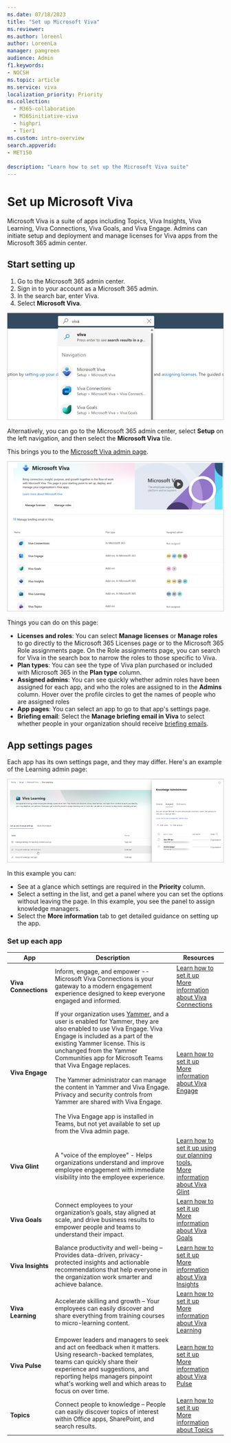 ```yaml
---
ms.date: 07/18/2023
title: "Set up Microsoft Viva"
ms.reviewer: 
ms.author: loreenl
author: LoreenLa
manager: pamgreen
audience: Admin
f1.keywords:
- NOCSH
ms.topic: article
ms.service: viva
localization_priority: Priority
ms.collection:
  - M365-collaboration
  - M365initiative-viva
  - highpri
  - Tier1
ms.custom: intro-overview
search.appverid:
- MET150

description: "Learn how to set up the Microsoft Viva suite"
---
```

# Set up Microsoft Viva

Microsoft Viva is a suite of apps including Topics, Viva Insights, Viva Learning, Viva Connections, Viva Goals, and Viva Engage. Admins can initiate setup and deployment and manage licenses for Viva apps from the Microsoft 365 admin center.

## Start setting up

1. Go to the Microsoft 365 admin center.
2. Sign in to your account as a Microsoft 365 admin.
3. In the search bar, enter Viva.
4. Select **Microsoft Viva**.

![Search for Viva](media\vivasearchscreenshot.png)

Alternatively, you can go to the Microsoft 365 admin center, select **Setup** on the left navigation, and then select the **Microsoft Viva** tile.

This brings you to the [Microsoft Viva admin page](https://admin.microsoft.com/Adminportal/Home?source=applauncher#/featureexplorer/collections/VivaExperiences).

[![Screenshot of the Viva admin page.](media/viva-new-admin.png)](media/viva-new-admin.png#lightbox)

Things you can do on this page:

- **Licenses and roles**:  You can select **Manage licenses** or **Manage roles** to go directly to the Microsoft 365 Licenses page or to the Microsoft 365 Role assignments page. On the Role assignments page, you can search for Viva in the search box to narrow the roles to those specific to Viva.
- **Plan types**:  You can see the type of Viva plan purchased or included with Microsoft 365 in the **Plan type** column.
- **Assigned admins**:  You can see quickly whether admin roles have been assigned for each app, and who the roles are assigned to in the **Admins** column. Hover over the profile circles to get the names of people who are assigned roles
- **App pages**:  You can select an app to go to that app's settings page.
- **Briefing email**: Select the **Manage briefing email in Viva** to select whether people in your organization should receive [briefing emails](/viva/insights/personal/Briefing/be-overview?WT.mc_id=365AdminCSH_inproduct).

## App settings pages

Each app has its own settings page, and they may differ.  Here's an example of the Learning admin page:

![Viva learn page](media/learn-admin.png)

In this example you can:

- See at a glance which settings are required in the **Priority** column.
- Select a setting in the list, and get a panel where you can set the options without leaving the page. In this example, you see the panel to assign knowledge managers.
- Select the **More information** tab to get detailed guidance on setting up the app.

### Set up each app

|App|Description|Resources|
|-|-|-|
|**Viva Connections**|Inform, engage, and empower -- Microsoft Viva Connections is your gateway to a modern engagement experience designed to keep everyone engaged and informed.|[Learn how to set it up](/sharepoint/guide-to-setting-up-viva-connections)<br>[More information about Viva Connections](/sharepoint/viva-connections-overview)|
|**Viva Engage**|If your organization uses [Yammer](/yammer), and a user is enabled for Yammer, they are also enabled to use Viva Engage. Viva Engage is included as a part of the existing Yammer license. This is unchanged from the Yammer Communities app for Microsoft Teams that Viva Engage replaces.<br><br>The Yammer administrator can manage the content in Yammer and Viva Engage. Privacy and security controls from Yammer are shared with Viva Engage.<br><br>The Viva Engage app is installed in Teams, but not yet available to set up from the Viva admin page.|[Learn how to set it up](/viva/engage/setup)<br>[More information about Viva Engage](/viva/engage/overview)|
|**Viva Glint**|A "voice of the employee" - Helps organizations understand and improve employee engagement with immediate visibility into the employee experience.|[Learn how to set it up using our planning tools.](https://go.microsoft.com/fwlink/?linkid=2238616)<br>[More information about Viva Glint](https://go.microsoft.com/fwlink/?linkid=2238526)|
|**Viva Goals**|Connect employees to your organization’s goals, stay aligned at scale, and drive business results to empower people and teams to understand their impact.|[Learn how to set it up](/viva/goals/log-in-create-and-join-organizations)<br>[More information about Viva Goals](/viva/goals/intro-to-ms-viva-goals)|
|**Viva Insights**|Balance productivity and well-being – Provides data-driven, privacy-protected insights and actionable recommendations that help everyone in the organization work smarter and achieve balance.|[Learn how to set it up](/viva/insights/advanced/setup-maint/setup-overview)<br>[More information about Viva Insights](/viva/insights/introduction)|
|**Viva Learning**|Accelerate skilling and growth – Your employees can easily discover and share everything from training courses to micro-learning content.|[Learn how to set it up](/microsoft-365/learning/set-up-teams-admin-center)<br>[More information about Viva Learning](/microsoft-365/learning)|
|**Viva Pulse**|Empower leaders and managers to seek and act on feedback when it matters. Using research-backed templates, teams can quickly share their experience and suggestions, and reporting helps managers pinpoint what's working well and which areas to focus on over time.|[Learn how to set it up](/viva/pulse/setup-admin-access/set-up-in-app-pulse-experience)<br>[More information about Viva Pulse](/viva/pulse/introduction-to-viva-pulse)|
|**Topics**|Connect people to knowledge – People can easily discover topics of interest within Office apps, SharePoint, and search results.|[Learn how to set it up](/microsoft-365/knowledge/set-up-topic-experiences)<br>[More information about Topics](/microsoft-365/knowledge/)|
